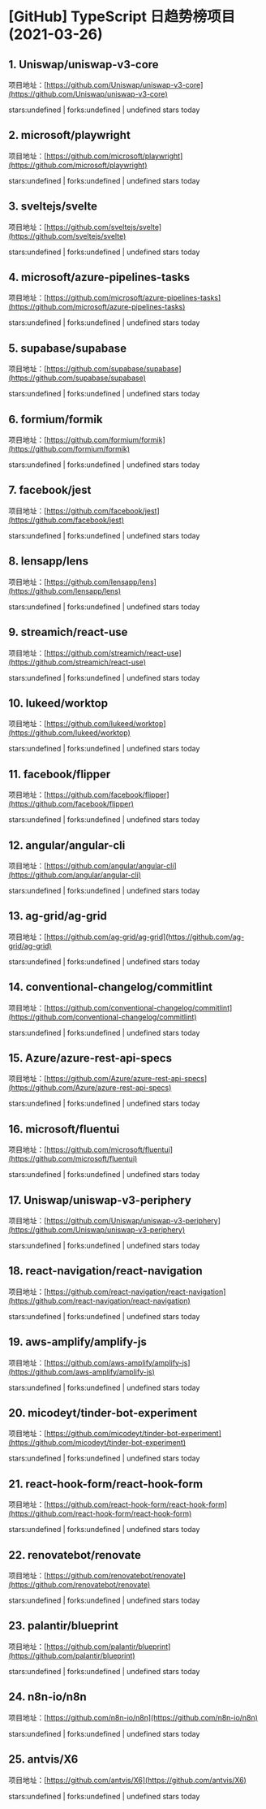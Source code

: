 # [GitHub] TypeScript 日趋势榜项目(2021-03-26)

## 1. Uniswap/uniswap-v3-core 

项目地址：[https://github.com/Uniswap/uniswap-v3-core](https://github.com/Uniswap/uniswap-v3-core)

stars:undefined | forks:undefined | undefined stars today 



## 2. microsoft/playwright 

项目地址：[https://github.com/microsoft/playwright](https://github.com/microsoft/playwright)

stars:undefined | forks:undefined | undefined stars today 



## 3. sveltejs/svelte 

项目地址：[https://github.com/sveltejs/svelte](https://github.com/sveltejs/svelte)

stars:undefined | forks:undefined | undefined stars today 



## 4. microsoft/azure-pipelines-tasks 

项目地址：[https://github.com/microsoft/azure-pipelines-tasks](https://github.com/microsoft/azure-pipelines-tasks)

stars:undefined | forks:undefined | undefined stars today 



## 5. supabase/supabase 

项目地址：[https://github.com/supabase/supabase](https://github.com/supabase/supabase)

stars:undefined | forks:undefined | undefined stars today 



## 6. formium/formik 

项目地址：[https://github.com/formium/formik](https://github.com/formium/formik)

stars:undefined | forks:undefined | undefined stars today 



## 7. facebook/jest 

项目地址：[https://github.com/facebook/jest](https://github.com/facebook/jest)

stars:undefined | forks:undefined | undefined stars today 



## 8. lensapp/lens 

项目地址：[https://github.com/lensapp/lens](https://github.com/lensapp/lens)

stars:undefined | forks:undefined | undefined stars today 



## 9. streamich/react-use 

项目地址：[https://github.com/streamich/react-use](https://github.com/streamich/react-use)

stars:undefined | forks:undefined | undefined stars today 



## 10. lukeed/worktop 

项目地址：[https://github.com/lukeed/worktop](https://github.com/lukeed/worktop)

stars:undefined | forks:undefined | undefined stars today 



## 11. facebook/flipper 

项目地址：[https://github.com/facebook/flipper](https://github.com/facebook/flipper)

stars:undefined | forks:undefined | undefined stars today 



## 12. angular/angular-cli 

项目地址：[https://github.com/angular/angular-cli](https://github.com/angular/angular-cli)

stars:undefined | forks:undefined | undefined stars today 



## 13. ag-grid/ag-grid 

项目地址：[https://github.com/ag-grid/ag-grid](https://github.com/ag-grid/ag-grid)

stars:undefined | forks:undefined | undefined stars today 



## 14. conventional-changelog/commitlint 

项目地址：[https://github.com/conventional-changelog/commitlint](https://github.com/conventional-changelog/commitlint)

stars:undefined | forks:undefined | undefined stars today 



## 15. Azure/azure-rest-api-specs 

项目地址：[https://github.com/Azure/azure-rest-api-specs](https://github.com/Azure/azure-rest-api-specs)

stars:undefined | forks:undefined | undefined stars today 



## 16. microsoft/fluentui 

项目地址：[https://github.com/microsoft/fluentui](https://github.com/microsoft/fluentui)

stars:undefined | forks:undefined | undefined stars today 



## 17. Uniswap/uniswap-v3-periphery 

项目地址：[https://github.com/Uniswap/uniswap-v3-periphery](https://github.com/Uniswap/uniswap-v3-periphery)

stars:undefined | forks:undefined | undefined stars today 



## 18. react-navigation/react-navigation 

项目地址：[https://github.com/react-navigation/react-navigation](https://github.com/react-navigation/react-navigation)

stars:undefined | forks:undefined | undefined stars today 



## 19. aws-amplify/amplify-js 

项目地址：[https://github.com/aws-amplify/amplify-js](https://github.com/aws-amplify/amplify-js)

stars:undefined | forks:undefined | undefined stars today 



## 20. micodeyt/tinder-bot-experiment 

项目地址：[https://github.com/micodeyt/tinder-bot-experiment](https://github.com/micodeyt/tinder-bot-experiment)

stars:undefined | forks:undefined | undefined stars today 



## 21. react-hook-form/react-hook-form 

项目地址：[https://github.com/react-hook-form/react-hook-form](https://github.com/react-hook-form/react-hook-form)

stars:undefined | forks:undefined | undefined stars today 



## 22. renovatebot/renovate 

项目地址：[https://github.com/renovatebot/renovate](https://github.com/renovatebot/renovate)

stars:undefined | forks:undefined | undefined stars today 



## 23. palantir/blueprint 

项目地址：[https://github.com/palantir/blueprint](https://github.com/palantir/blueprint)

stars:undefined | forks:undefined | undefined stars today 



## 24. n8n-io/n8n 

项目地址：[https://github.com/n8n-io/n8n](https://github.com/n8n-io/n8n)

stars:undefined | forks:undefined | undefined stars today 



## 25. antvis/X6 

项目地址：[https://github.com/antvis/X6](https://github.com/antvis/X6)

stars:undefined | forks:undefined | undefined stars today 



